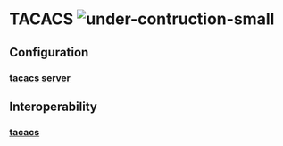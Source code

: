 # **TACACS** ![under-contruction-small](/img/under-construction-small.png)
  
## **Configuration**
### [tacacs server](/guides/tst/serv-tacacs.tst/)

## **Interoperability**
### [tacacs](/guides/tst/intop1-tacacs.tst/)

